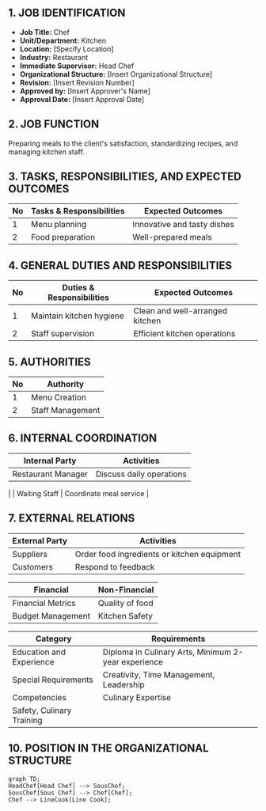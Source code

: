 ## 1. **JOB IDENTIFICATION**  
  
  - **Job Title:** Chef  
  - **Unit/Department:** Kitchen  
  - **Location:** [Specify Location]  
  - **Industry:** Restaurant  
  - **Immediate Supervisor:** Head Chef          
  - **Organizational Structure:** [Insert Organizational Structure]  
  - **Revision:** [Insert Revision Number]       
  - **Approved by:** [Insert Approver's Name]    
  - **Approval Date:** [Insert Approval Date]    
    
  ## 2. **JOB FUNCTION**  
   Preparing meals to the client's satisfaction, 
  standardizing recipes, and managing kitchen staff.  
    
  ## 3. **TASKS, RESPONSIBILITIES, AND EXPECTED OUTCOMES**  
    
  | No | Tasks & Responsibilities | Expected Outcomes |  
  |----|--------------------------|-------------------|  
  | 1  | Menu planning            | Innovative and tasty dishes             |  
  | 2  | Food preparation         | Well-prepared meals         |
  
  ## 4. **GENERAL DUTIES AND RESPONSIBILITIES**  
  
  | No | Duties & Responsibilities | Expected Outcomes |
  |----|---------------------------|-------------------|
  | 1  | Maintain kitchen hygiene | Clean and well-arranged kitchen |
  | 2  | Staff supervision        | Efficient kitchen operations  |
  
  ## 5. **AUTHORITIES**
  
  | No | Authority |
  |----|-----------|
  | 1  | Menu Creation |
  | 2  | Staff Management |
  
  ## 6. **INTERNAL COORDINATION**
  
  | Internal Party    | Activities |
  |-------------------|------------|
  | Restaurant Manager| Discuss daily operations 
  |
  | Waiting Staff     | Coordinate meal service |
  
  ## 7. **EXTERNAL RELATIONS**
  
  | External Party    | Activities |
  |-------------------|------------|
  | Suppliers         | Order food ingredients or kitchen equipment |
  | Customers         | Respond to feedback |    
  
  
  | Financial          | Non-Financial |
  |--------------------|----------------|        
  | Financial Metrics  | Quality of food |       
  | Budget Management  | Kitchen Safety |        
  
  
  | Category                 | Requirements |    
  |--------------------------|--------------|    
  | Education and Experience | Diploma in Culinary Arts, Minimum 2-year experience |
  | Special Requirements     | Creativity, Time Management, Leadership |
  | Competencies             | Culinary Expertise| Training                 | Food Handling and 
  Safety, Culinary Training |
  
  ## 10. **POSITION IN THE ORGANIZATIONAL STRUCTURE**
  
  ```mermaid
  graph TD;
HeadChef[Head Chef] --> SousChef;
SousChef[Sous Chef] --> Chef[Chef];
Chef --> LineCook[Line Cook];
  ```